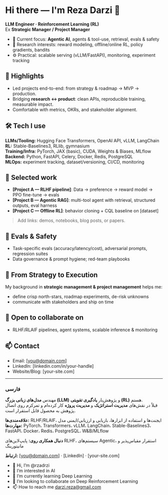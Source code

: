 # Hi there — I'm Reza Darzi 👋

**LLM Engineer · Reinforcement Learning (RL)**  
Ex **Strategic Manager / Project Manager**

- 🔭 Current focus: **Agentic AI**, agents & tool-use, retrieval, evals & safety
- 🧠 Research interests: reward modeling, offline/online RL, policy gradients, bandits
- ⚙️ Practical: scalable serving (vLLM/FastAPI), monitoring, experiment tracking

## 🔹 Highlights
- Led projects end-to-end: from strategy & roadmap → MVP → production.
- Bridging **research ↔ product**: clean APIs, reproducible training, measurable impact.
- Comfortable with metrics, OKRs, and stakeholder alignment.

## 🛠️ Tech I use
**LLMs/Tooling:** Hugging Face Transformers, OpenAI API, vLLM, LangChain  
**RL:** Stable-Baselines3, RLlib, gymnasium  
**Training/Infra:** PyTorch, JAX (basic), CUDA, Weights & Biases, MLflow  
**Backend:** Python, FastAPI, Celery, Docker, Redis, PostgreSQL  
**MLOps:** experiment tracking, dataset/versioning, CI/CD, monitoring

## 📌 Selected work
- **[Project A — RLHF pipeline]**: Data → preference → reward model → PPO fine-tune → evals  
- **[Project B — Agentic RAG]**: multi-tool agent with retrieval, structured outputs, eval harness  
- **[Project C — Offline RL]**: behavior cloning + CQL baseline on [dataset]

> Add links: demos, notebooks, blog posts, or papers.

## 🧪 Evals & Safety
- Task-specific evals (accuracy/latency/cost), adversarial prompts, regression suites  
- Data governance & prompt hygiene; red-team playbooks

## 🧭 From Strategy to Execution
My background in **strategic management & project management** helps me:  
- define crisp north-stars, roadmap experiments, de-risk unknowns  
- communicate with stakeholders and ship on time

## 🤝 Open to collaborate on
- RLHF/RLAIF pipelines, agent systems, scalable inference & monitoring

## 📫 Contact
- Email: [you@domain.com]  
- LinkedIn: [linkedin.com/in/your-handle]  
- Website/Blog: [your-site.com]

---

### فارسی

مهندس **مدل‌های زبانی بزرگ (LLM)** و پژوهش‌یار **یادگیری تقویتی (RL)** هستم.  
قبلاً در نقش‌های **مدیریت استراتژیک** و **مدیریت پروژه** کار کرده‌ام و تمرکزم روی اتصال پژوهش به محصول قابل استقرار است.

**علاقه‌مندی‌ها:** RLHF/RLAIF، ایجنت‌ها و استفاده از ابزارها، بازیابی و ارزیابی/ایمنی مدل  
**مهارت‌ها:** PyTorch، Transformers، vLLM، LangChain، Stable-Baselines3، FastAPI، Docker، Redis، PostgreSQL، W&B/MLflow

**دنبال همکاری روی:** پایپ‌لاین‌های RLHF، سیستم‌های Agentic، استقرار مقیاس‌پذیر و مانیتورینگ

**ارتباط:** [you@domain.com] · [LinkedIn] · [your-site.com]

- 👋 Hi, I’m @rzadrzi
- 👀 I’m interested in AI
- 🌱 I’m currently learning Deep Learning
- 💞️ I’m looking to collaborate on Deep Reinforcement Learning
- 📫 How to reach me darzi.reza@gmail.com

<!---
rzadrzi/rzadrzi is a ✨ special ✨ repository because its `README.md` (this file) appears on your GitHub profile.
You can click the Preview link to take a look at your changes.
--->
